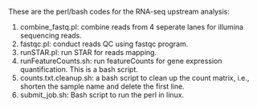 These are the perl/bash codes for the RNA-seq upstream analysis:
1. combine_fastq.pl: combine reads from 4 seperate lanes for illumina sequencing reads.
2. fastqc.pl: conduct reads QC using fastqc program.
3. runSTAR.pl: run STAR for reads mapping.
4. runFeatureCounts.sh: run featureCounts for gene expression quantification. This is a bash script.
5. counts.txt.cleanup.sh: a bash script to clean up the count matrix, i.e., shorten the sample name and delete the first line.
6. submit_job.sh: Bash script to run the perl in linux.
